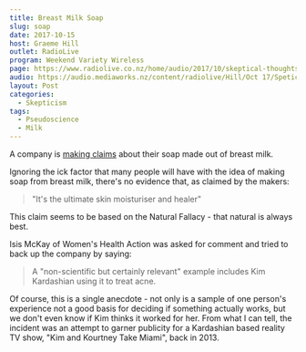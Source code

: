 ```yaml
---
title: Breast Milk Soap
slug: soap
date: 2017-10-15
host: Graeme Hill
outlet: RadioLive
program: Weekend Variety Wireless
page: https://www.radiolive.co.nz/home/audio/2017/10/skeptical-thoughts-with-mark-honeychurch-and-robert-bartholomew.html
audio: https://audio.mediaworks.nz/content/radiolive/Hill/Oct 17/Speticalthoughts15_10_17.mp3
layout: Post
categories:
  - Skepticism
tags:
  - Pseudoscience
  - Milk
---
```


A company is [making claims](https://www.stuff.co.nz/life-style/parenting/97506100/These-new-mums-are-making-soap-out-of-their-breast-milk) about their soap made out of breast milk.

<!-- more -->

Ignoring the ick factor that many people will have with the idea of making soap from breast milk, there's no evidence that, as claimed by the makers:

> "It's the ultimate skin moisturiser and healer"

This claim seems to be based on the Natural Fallacy - that natural is always best.

Isis McKay of Women's Health Action was asked for comment and tried to back up the company by saying:

> A "non-scientific but certainly relevant" example includes Kim Kardashian using it to treat acne.

Of course, this is a single anecdote - not only is a sample of one person's experience not a good basis for deciding if something actually works, but we don't even know if Kim thinks it worked for her. From what I can tell, the incident was an attempt to garner publicity for a Kardashian based reality TV show, "Kim and Kourtney Take Miami", back in 2013.
